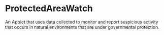 # ProtectedAreaWatch
An Applet that uses data collected to monitor and report 
suspicious activity that occurs in natural 
environments that are under governmental protection.

